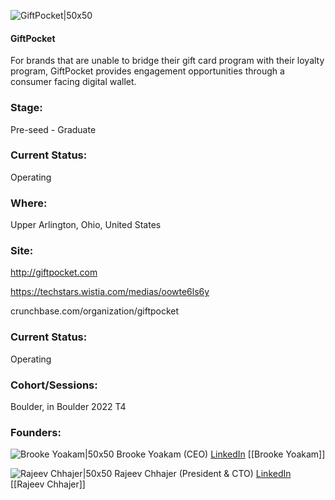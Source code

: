 

![GiftPocket|50x50](https://apimg.techstars.com/connect/images/image_files/62d1926358d57e000814336a/original/Untitled_design__2_-removebg-preview.png)

#### GiftPocket
For brands that are unable to bridge their gift card program with their loyalty program, GiftPocket provides engagement opportunities through a consumer facing digital wallet.

### Stage: 
Pre-seed - Graduate 

### Current Status: 
Operating

### Where:
Upper Arlington, Ohio, United States

### Site:
http://giftpocket.com

https://techstars.wistia.com/medias/oowte6ls6y

crunchbase.com/organization/giftpocket

### Current Status: 
Operating

### Cohort/Sessions: 
Boulder, in Boulder 2022 T4

### Founders: 

![Brooke Yoakam|50x50](https://www.f6s.com/static-resource/images/profile-placeholder-user.jpg) Brooke Yoakam (CEO) [LinkedIn](https://linkedin.com/in/brooke-yoakam-71a1b413a) [[Brooke Yoakam]]

![Rajeev Chhajer|50x50](https://www.f6s.com/content-resource/profiles/279976_th2.jpg) Rajeev Chhajer (President & CTO) [LinkedIn](https://linkedin.com/in/rajeevchhajer) [[Rajeev Chhajer]]


